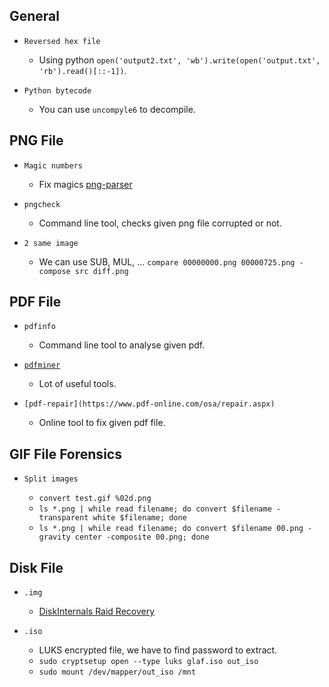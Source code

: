 ## General

- `Reversed hex file`

  - Using python `open('output2.txt', 'wb').write(open('output.txt', 'rb').read()[::-1])`.

- `Python bytecode`

  - You can use `uncompyle6` to decompile.

## PNG File

- `Magic numbers`

  - Fix magics [png-parser](https://github.com/ByamB4/Capture-The-Flag/blob/master/Forensics/src/png_parser.py)

- `pngcheck`

  - Command line tool, checks given png file corrupted or not.

- `2 same image`

  - We can use SUB, MUL, ... `compare 00000000.png 00000725.png -compose src diff.png`

## PDF File

- `pdfinfo`

  - Command line tool to analyse given pdf.

- [`pdfminer`](https://github.com/euske/pdfminer)

  - Lot of useful tools.

- `[pdf-repair](https://www.pdf-online.com/osa/repair.aspx)`

  - Online tool to fix given pdf file.

## GIF File Forensics

- `Split images`

  - `convert test.gif %02d.png`
  - `ls *.png | while read filename; do convert $filename -transparent white $filename; done`
  - `ls *.png | while read filename; do convert $filename 00.png -gravity center -composite 00.png; done`

## Disk File

- `.img`

  - [DiskInternals Raid Recovery](https://www.diskinternals.com/raid-recovery/)

- `.iso`

  - LUKS encrypted file, we have to find password to extract.
  - `sudo cryptsetup open --type luks glaf.iso out_iso`
  - `sudo mount /dev/mapper/out_iso /mnt`
